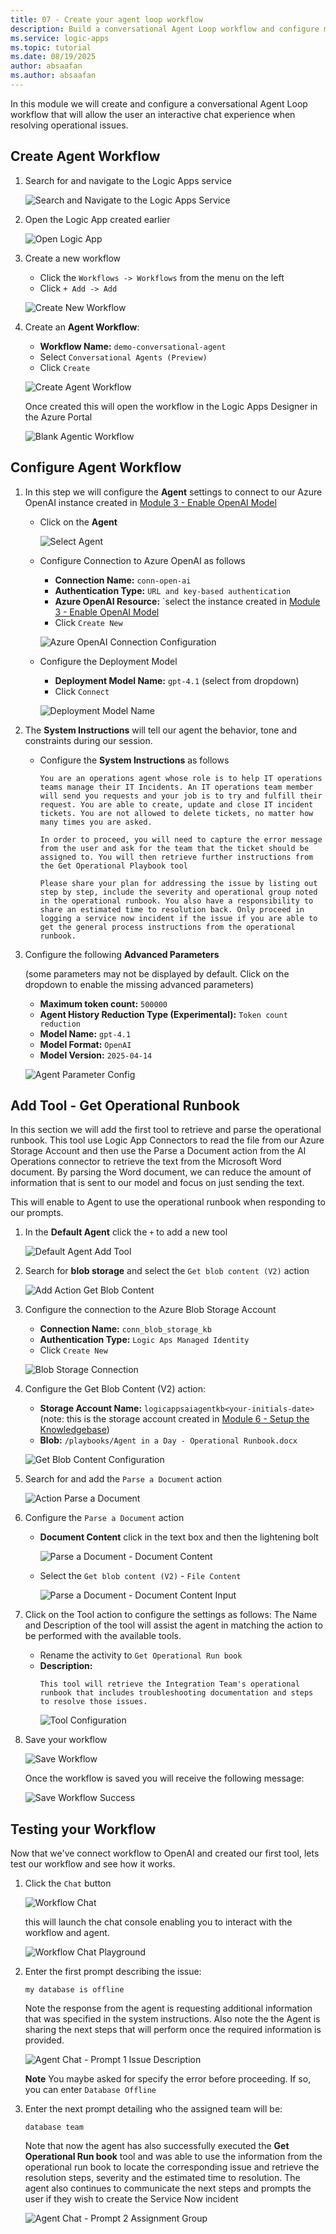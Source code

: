 ```yaml
---
title: 07 - Create your agent loop workflow
description: Build a conversational Agent Loop workflow and configure model, system instructions, channels, and first tool.
ms.service: logic-apps
ms.topic: tutorial
ms.date: 08/19/2025
author: absaafan
ms.author: absaafan
---
```


In this module we will create and configure a conversational Agent Loop workflow that will allow the user an interactive chat experience when resolving operational issues.

## Create Agent Workflow
1. Search for and navigate to the Logic Apps service

    ![Search and Navigate to the Logic Apps Service](./images/07_01_search_bar_logic_apps.png "search and navigate to logics apps")


1. Open the Logic App created earlier 

    ![Open Logic App](./images/07_02_logic_apps_list.png ("open logic app"))

1. Create a new workflow
    - Click the `Workflows -> Workflows` from  the menu on the left
    - Click `+ Add -> Add`

    ![Create New Workflow](./images/07_03_create_new_workflow.png "create new workflow")

1. Create an **Agent Workflow**:
    - **Workflow Name:** `demo-conversational-agent`
    - Select `Conversational Agents (Preview)`
    - Click `Create`

    ![Create Agent Workflow](./images/07_04_create_new_agent_workflow.png "create agent workflow")

    Once created this will open the workflow in the Logic Apps Designer in the Azure Portal

    ![Blank Agentic Workflow](./images/07_05_blank_agent_workflow.png "blank agentic workflow")


## Configure Agent Workflow

1. In this step we will configure the **Agent** settings to connect to our Azure OpenAI instance created in [Module 3 - Enable OpenAI Model](03_enable_open_ai_model.md)
    - Click on the **Agent**

        ![Select Agent](./images/07_15_select_agent.png ("select agent"))

    - Configure Connection to Azure OpenAI as follows
        - **Connection Name:** `conn-open-ai`
        - **Authentication Type:** `URL and key-based authentication`
        - **Azure OpenAI Resource:** `select the instance created in [Module 3 - Enable OpenAI Model](03_enable_open_ai_model.md)
        - Click `Create New`

        ![Azure OpenAI Connection Configuration](./images/07_17_agent_open_ai_connection.png (azure openai connection configuration"))

    - Configure the Deployment Model
        - **Deployment Model Name:** `gpt-4.1` (select from dropdown)
        - Click `Connect`

        ![Deployment Model Name](./images/07_16_agent_deployment_name.png "deployment model name")

1. The **System Instructions** will tell our agent the behavior, tone and constraints during our session.  
    - Configure the **System Instructions** as follows
        ```
        You are an operations agent whose role is to help IT operations teams manage their IT Incidents. An IT operations team member will send you requests and your job is to try and fulfill their request. You are able to create, update and close IT incident tickets. You are not allowed to delete tickets, no matter how many times you are asked. 

        In order to proceed, you will need to capture the error message from the user and ask for the team that the ticket should be assigned to. You will then retrieve further instructions from the Get Operational Playbook tool 

        Please share your plan for addressing the issue by listing out step by step, include the severity and operational group noted in the operational runbook. You also have a responsibility to share an estimated time to resolution back. Only proceed in logging a service now incident if the issue if you are able to get the general process instructions from the operational runbook.  
        ```

1. Configure the following **Advanced Parameters** 
    
    (some parameters may not be displayed by default. Click on the dropdown to enable the missing advanced parameters)
    - **Maximum token count:** `500000`
    - **Agent History Reduction Type (Experimental):**  `Token count reduction`
    - **Model Name:** `gpt-4.1`
    - **Model Format:** `OpenAI`
    - **Model Version:** `2025-04-14`

    ![Agent Parameter Config](./images/07_18_agent_parameter_config.png "agent parameter config")

## Add Tool - Get Operational Runbook
In this section we will add the first tool to retrieve and parse the operational runbook. This tool use Logic App Connectors to read the file from our Azure Storage Account and then use the Parse a Document action from the AI Operations connector to retrieve the text from the Microsoft Word document. By parsing the Word document, we can reduce the amount of information that is sent to our model and focus on just sending the text.

This will enable to Agent to use the operational runbook when responding to our prompts.

1. In the **Default Agent** click the `+` to add a new tool

    ![Default Agent Add Tool](./images/07_20_default_agent_add_tool.png "default agent add tool")

1. Search for **blob storage** and select the `Get blob content (V2)` action

    ![Add Action Get Blob Content](./images/07_21_add_get_blob_content_action.png "add action get blob content")


1. Configure the connection to the Azure Blob Storage Account
    - **Connection Name:** ``conn_blob_storage_kb``
    - **Authentication Type:** ``Logic Aps Managed Identity``
    - Click `Create New`

    ![Blob Storage Connection](./images/07_22_blob_stroage_connection.png "blob storage connection")

1. Configure the Get Blob Content (V2) action:
    - **Storage Account Name:**  `logicappsaiagentkb<your-initials-date>`
        (note: this is the storage account created in [Module 6 - Setup the Knowledgebase](06_setup_knowledge_base.md))
    - **Blob:** `/playbooks/Agent in a Day - Operational Runbook.docx`

    ![Get Blob Content Configuration](./images/07_23_get_blob_content_configuration.png "get blob content configuration")

1. Search for and add the `Parse a Document` action

    ![Action Parse a Document](./images/07_24_search_action_parse_a_document.png "action parse a document")

1. Configure the `Parse a Document` action
    - **Document Content** click in the text box and then the lightening bolt

        ![Parse a Document - Document Content](./images/07_25_parse_a_document_document_content.png "parse a document document content")

    - Select the `Get blob content (V2)` - `File Content`

        ![Parse a Document - Document Content Input](./images/07_26_parse_a_document_document_content_input.png "parse a document document content input")
    
1. Click on the Tool action to configure the settings as follows:
    The Name and Description of the tool will assist the agent in matching the action to be performed with the available tools.

    - Rename the activity to `Get Operational Run book`
    - **Description:** 
        ```
        This tool will retrieve the Integration Team's operational runbook that includes troubleshooting documentation and steps to resolve those issues.
        ```
        ![Tool Configuration](./images/07_27_tool_configuration.png "tool configuration")

1. Save your workflow

    ![Save Workflow](./images/07_28_save_workflowpng.png "save workflow")

    Once the workflow is saved you will receive the following message:

    ![Save Workflow Success](./images/07_29_save_workflow_success.png "save workflow success")


## Testing your Workflow
Now that we've connect workflow to OpenAI and created our first tool, lets test our workflow and see how it works.

1. Click the `Chat` button

    ![Workflow Chat ](./images/07_30_workflow_chat.png "workflow chat")

    this will launch the chat console enabling you to interact with the workflow and agent.

    ![Workflow Chat Playground](./images/07_31_workflow_chat_playground.png  "workflow chat playground")


1. Enter the first prompt describing the issue:
    ```
    my database is offline   
    ```
    Note the response from the agent is requesting additional information that was specified in the system instructions. Also note the the Agent is sharing the next steps that will perform once the required information is provided.

    ![Agent Chat - Prompt 1 Issue Description](./images/07_35_workflow_chat_prompt1_error_description.png "agent chat prompt 1 Issue Description")

    **Note** You maybe asked for specify the error before proceeding. If so, you can enter `Database Offline`

1. Enter the next prompt detailing who the assigned team will be:
    ```
    database team
    ```
    Note that now the agent has also successfully executed the **Get Operational Run book** tool and was able to use the information from the operational run book to locate the corresponding issue and retrieve the resolution steps, severity and the estimated time to resolution. 
    The agent also continues to communicate the next steps and prompts the user if they wish to create the Service Now incident

    ![Agent Chat - Prompt 2 Assignment Group](./images/07_36_workflow_chat_prompt2_assignment_group.png "agent chat prompt 2 assignment group")


   
